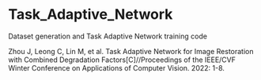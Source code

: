 # Task_Adaptive_Network

Dataset generation and Task Adaptive Network training code

Zhou J, Leong C, Lin M, et al. Task Adaptive Network for Image Restoration with Combined Degradation Factors[C]//Proceedings of the IEEE/CVF Winter Conference on Applications of Computer Vision. 2022: 1-8.
